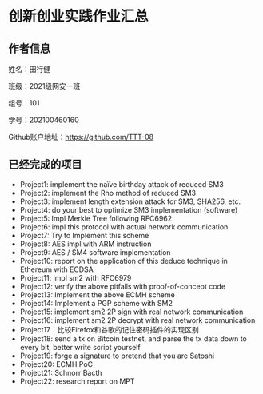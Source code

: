 # 创新创业实践作业汇总
## 作者信息
姓名：田行健

班级：2021级网安一班

组号：101

学号：202100460160

Github账户地址：https://github.com/TTT-08

## 已经完成的项目
* Project1: implement the naïve birthday attack of reduced SM3
* Project2: implement the Rho method of reduced SM3
* Project3: implement length extension attack for SM3, SHA256, etc.
* Project4: do your best to optimize SM3 implementation (software)
* Project5: Impl Merkle Tree following RFC6962
* Project6: impl this protocol with actual network communication
* Project7: Try to Implement this scheme
* Project8: AES impl with ARM instruction
* Project9: AES / SM4 software implementation
* Project10: report on the application of this deduce technique in Ethereum with ECDSA
* Project11: impl sm2 with RFC6979
* Project12: verify the above pitfalls with proof-of-concept code
* Project13: Implement the above ECMH scheme
* Project14: Implement a PGP scheme with SM2
* Project15: implement sm2 2P sign with real network communication
* Project16: implement sm2 2P decrypt with real network communication
* Project17：比较Firefox和谷歌的记住密码插件的实现区别
* Project18: send a tx on Bitcoin testnet, and parse the tx data down to every bit, better write script yourself
* Project19: forge a signature to pretend that you are Satoshi
* Project20: ECMH PoC
* Project21: Schnorr Bacth
* Project22: research report on MPT